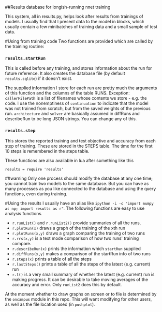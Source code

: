 ##Results database for longish-running nnet training

This system, all in results.py, helps look after results from trainings of models.
I usually find that I present data to the model in blocks, which usually contain a few minibatches of training data and a small sample of test data.

#Using from training code
Two functions are provided which are called by the training routine:

### `results.startRun`
This is called before any training, and stores information about the run for future reference. It also creates the database file (by default `results.sqlite`) if it doesn't exist.

The supplied information I store for each run are pretty much the arguments of this function and the columns of the table RUNS. Exception: `callerFilePath` is a list of filenames whose contents we store - e.g. the code. I use the nonemptiness of `continuation` to indicate that the model was not trained from scratch, but from the saved weights of the previous run. `architecture` and `solver` are basically assumed in diffRuns and describeRun to be long JSON strings. You can change any of this.

### `results.step`
This stores the reported training and test objective and accuracy from each step of training.
These are stored in the STEPS table.
The time for the first 10 steps is remembered in the steps table.

These functions are also available in lua after something like this
```
results = require 'results'
```
##warning
Only one process should modify the database at any one time; you cannot train two models to the same database. But you can have as many processes as you like connected to the database and using the query functions, even during training.

#Using the results
I usually have an alias like `ipython -i -c "import numpy as np; import results as r"`.
The following functions are easy to use analysis functions.
* `r.runList()` and `r.runList2()` provide summaries of all the runs.
* `r.plotRun(x)` draws a graph of the training of the xth run
* `r.plotRuns(x,y)` draws a graph comparing the training of two runs
* `r.rrs(x,y)` is a text mode comparison of how two runs' training compare.
* `r.describeRun(x)` prints the information which `startRun` supplied
* `r.diffRuns(x,y)` makes a comparison of the startRun info of two runs
* `r.steps(x)` prints a table of all the steps
* `r.lastSteps()` prints a table of all the steps of the latest (e.g. current) run
* `r.l()` is a very small summary of whether the latest (e.g. current) run is making progress.
It can be desirable to take moving averages of the accuracy and error. Only `runList2` does this by default.

At the moment whether to draw graphs on screen or to file is determined by the `oncampus` module in this repo. This will want modifying for other users, as well as the file location used (in `pushplot`).